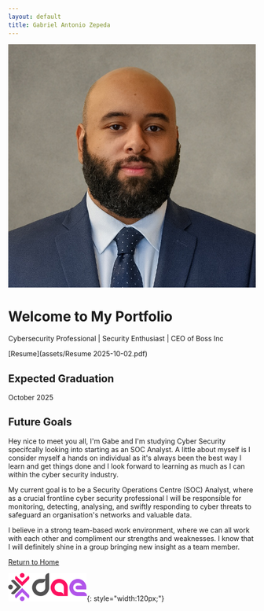 ```yaml
---
layout: default
title: Gabriel Antonio Zepeda
---
```


<div class="professional-header">
  <img src="assets/img/gabe_dae_1.jpg" alt="Gabriel Antonio Zepeda" class="rounded-image">
  <h1>Welcome to My Portfolio</h1>
  <p class="lead">Cybersecurity Professional | Security Enthusiast | CEO of Boss Inc </p>
</div>

[Resume](assets/Resume 2025-10-02.pdf)

## Expected Graduation

October 2025

## Future Goals

Hey nice to meet you all, I'm Gabe and I'm studying Cyber Security specifcally looking into starting as an SOC Analyst. A little about myself is I consider myself a hands on individual as it's always been the best way I learn and get things done and I look forward to learning as much as I can within the cyber security industry.

My current goal is to be a Security Operations Centre (SOC) Analyst, where as a crucial frontline cyber security professional I will be responsible for monitoring, detecting, analysing, and swiftly responding to cyber threats to safeguard an organisation's networks and valuable data.

I believe in a strong team-based work environment, where we can all work with each other and compliment our strengths and weaknesses. I know that I will definitely shine in a group bringing new insight as a team member.

[Return to Home](./index.md)

![DAE Logo](assets/img/DAE.png){: style="width:120px;"}
